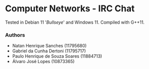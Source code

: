# Computer Networks - IRC Chat

Tested in Debian 11 '_Bullseye_' and Windows 11. Compiled with G++11.

### Authors
- Natan Henrique Sanches (11795680)
- Gabriel da Cunha Dertoni (11795717)
- Paulo Henrique de Souza Soares (11884713)
- Álvaro José Lopes (10873365)
